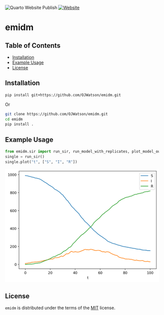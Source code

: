 <!-- badges: start -->

![Quarto Website Publish](https://github.com/ojwatson/emidm/actions/workflows/publish.yml/badge.svg)
[![Website](https://img.shields.io/badge/View-Website-blue?logo=githubpages&style=flat-square)](https://ojwatson.github.io/emidm/)

# emidm


## Table of Contents

- [Installation](#installation)
- [Example Usage](#example-usage)
- [License](#license)

## Installation

``` bash
pip install git+https://github.com/OJWatson/emidm.git
```

Or

``` bash
git clone https://github.com/OJWatson/emidm.git
cd emidm
pip install .
```

## Example Usage

``` python
from emidm.sir import run_sir, run_model_with_replicates, plot_model_outputs
single = run_sir()
single.plot("t", ["S", "I", "R"])
```

![](_freeze/index/figure-html/cell-2-output-1.png)

## License

`emidm` is distributed under the terms of the
[MIT](https://spdx.org/licenses/MIT.html) license.
